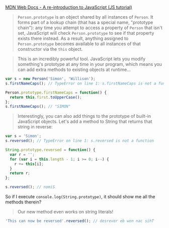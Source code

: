 [MDN Web Docs - A re-introduction to JavaScript (JS tutorial)](https://developer.mozilla.org/en-US/docs/Web/JavaScript/A_re-introduction_to_JavaScript)

>`Person.prototype` is an object shared by all instances of `Person`. It forms part of a lookup chain (that has a special name, "prototype chain"): any time you attempt to access a property of `Person` that isn't set, JavaScript will check `Person.prototype` to see if that property exists there instead. As a result, anything assigned to `Person.prototype` becomes available to all instances of that constructor via the `this` object.

>This is an incredibly powerful tool. JavaScript lets you modify something's prototype at any time in your program, which means you can add extra methods to existing objects at runtime...

```javascript
var s = new Person('Simon', 'Willison');
s.firstNameCaps(); // TypeError on line 1: s.firstNameCaps is not a function

Person.prototype.firstNameCaps = function() {
  return this.first.toUpperCase();
};
s.firstNameCaps(); // "SIMON"
```

>Interestingly, you can also add things to the prototype of built-in JavaScript objects. Let's add a method to String that returns that string in reverse:

```javascript
var s = 'Simon';
s.reversed(); // TypeError on line 1: s.reversed is not a function

String.prototype.reversed = function() {
  var r = '';
  for (var i = this.length - 1; i >= 0; i--) {
    r += this[i];
  }
  return r;
};

s.reversed(); // nomiS
```

So if I execute `console.log(String.prototype)`, it should show me all the methods therein?

>Our new method even works on string literals!

```javascript
'This can now be reversed'.reversed(); // desrever eb won nac sihT
```
